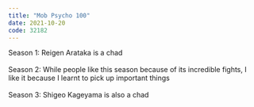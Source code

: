 ```yaml
---
title: "Mob Psycho 100"
date: 2021-10-20
code: 32182
---
```

Season 1: Reigen Arataka is a chad
<br><br>
Season 2: While people like this season because of its incredible fights, I like it because I learnt to pick up important things
<br><br>
Season 3: Shigeo Kageyama is also a chad